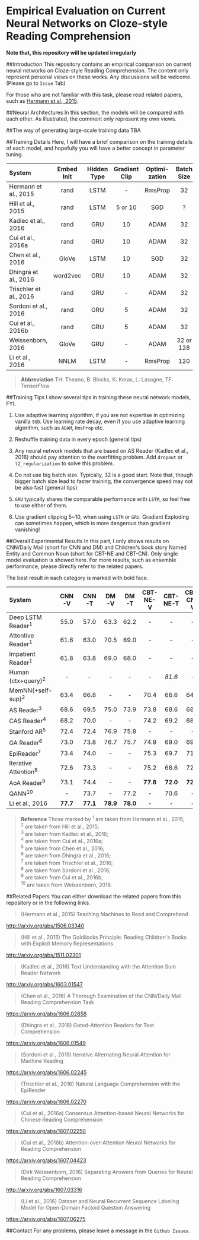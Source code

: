 # Empirical Evaluation on Current Neural Networks on Cloze-style Reading Comprehension

**Note that, this repository will be updated irregularly**

##Introduction
This repository contains an empirical comparison on current neural networks on Cloze-style Reading Comprehension. The content only represent personal views on these works. Any discussions will be welcome. (Please go to `Issue` Tab)

For those who are not familiar with this task, please read related papers, such as [Hermann et al., 2015](http://arxiv.org/abs/1506.03340).

##Neural Architectures
In this section, the models will be compared with each other. As illustrated, the comment only represent my own views. 



##The way of generating large-scale training data
TBA


##Training Details
Here, I will have a brief comparison on the training details of each model, and hopefully you will have a better concept in parameter tuning.

| System | Embed<br/>Init| Hidden<br/>Type | Gradient<br/>Clip | Optimi-<br/>zation | Batch<br/>Size | Initial<br/>LR | Dropout | Imple-<br />mentation |
| :------- | :-----: |  :-----: |  :-----: |  :-----: |  :-----: |  :-----: |  :-----: |  :-----: |
| Hermann et al., 2015 | rand | LSTM | - | RmsProp | 32 | 0.00005 | yes | - |
| Hill et al., 2015 | rand | LSTM | 5 or 10 | SGD | ? | RANGE | yes | - |
| Kadlec et al., 2016 | rand | GRU | 10 | ADAM | 32 | 0.001 | no | TH+B |
| Cui et al., 2016a | rand | GRU | 10 | ADAM | 32 | 0.0005 | yes | TH+K |
| Chen et al., 2016 | GloVe | LSTM | 10 | SGD | 32 | 0.1 | yes | - | 
| Dhingra et al., 2016 | word2vec | GRU | 10 | ADAM | 32 | 0.0005 | yes | TH+L |
| Trischler et al., 2016 | rand | GRU | - | ADAM | 32 | 0.001 | no | TH+K |
| Sordoni et al., 2016 | rand | GRU | 5 | ADAM | 32 | 0.001 | yes | TH+K |
| Cui et al., 2016b | rand | GRU | 5 | ADAM | 32 | 0.001 | yes | TH+K |
| Weissenborn, 2016 | GloVe | GRU | - | ADAM | 32 or 128 | 0.001 | yes | TF |
| Li et al., 2016 | NNLM | LSTM | - | RmsProp | 120 | - | - | - |

>**Abbreviation**
TH: Theano, B: Blocks, K: Keras, L: Lasagne, TF: TensorFlow

##Training Tips
I show several tips in training these neural network models, FYI.

1) Use adaptive learning algorithm, if you are not expertise in optimizing vanilla `SGD`. Use learning rate decay, even if you use adaptive learning algorithm, such as `ADAM`, `RmsProp` etc.

2) Reshuffle training data in every epoch (general tips)

3) Any neural network models that are based on AS Reader (Kadlec et al., 2016) should pay attention to the overfitting problem. Add `dropout` or `l2_regularization` to solve this problem.

4) Do not use big batch size. Typically, 32 is a good start. Note that, though bigger batch size lead to faster training, the convergence speed may not be also fast (general tips)

5) `GRU` typically shares the comparable performance with `LSTM`, so feel free to use either of them.

6) Use gradient clipping 5~10, when using `LSTM` or `GRU`. Gradient Exploding can sometimes happen, which is more dangerous than gradient vanishing!


##Overall Experimental Results
In this part, I only shows results on CNN/Daily Mail (short for CNN and DM) and Children's book story Named Entity and Common Noun (short for CBT-NE and CBT-CN).
Only single model evaluation is showed here.
For more results, such as ensemble performance, please directly refer to the related papers.

The best result in each category is marked with bold face.

| System | CNN-V | CNN-T | DM-V | DM-T | CBT-NE-V | CBT-NE-T | CBT-CN-V | CBT-CN-T |
| :------- | :-----: | :-----: |  :-----: |  :-----: |  :-----: |  :-----: |  :-----: |  :-----: | 
| Deep LSTM Reader<sup>1</sup> | 55.0 | 57.0 | 63.3 | 62.2 | - | - | - | - |
| Attentive Reader<sup>1</sup> | 61.6 | 63.0 | 70.5 | 69.0 | - | - | - | - |
| Impatient Reader<sup>1</sup> | 61.8 | 63.8 | 69.0 | 68.0 | - | - | - | - |
| Human (ctx+query)<sup>2</sup> | - | - | - | - | - | *81.6* | - | *81.6* |
| MemNN(+self-sup)<sup>2</sup> | 63.4 | 66.8 | - | - | 70.4 | 66.6 | 64.2 | 63.0 |
| AS Reader<sup>3</sup> | 68.6 | 69.5 | 75.0 | 73.9 | 73.8 | 68.6 | 68.8 | 63.4 |
| CAS Reader<sup>4</sup> | 68.2 | 70.0 | - | - | 74.2 | 69.2 | 68.2 | 65.7 |
| Stanford AR<sup>5</sup> | 72.4 | 72.4 | 76.9 | 75.8 | - | - | - | - |
| GA Reader<sup>6</sup> | 73.0 | 73.8 | 76.7 | 75.7 | 74.9 | 69.0 | 69.0 | 63.9 |
| EpiReader<sup>7</sup> | 73.4 | 74.0 | - | - | 75.3 | 69.7 | 71.5 | 67.4 |
| Iterative Attention<sup>8</sup> | 72.6 | 73.3 | - | - | 75.2 | 68.6 | 72.1 | 69.2 |
| AoA Reader<sup>9</sup> | 73.1 | 74.4 | - | - | **77.8** | **72.0** | **72.2** | **69.4** |
| QANN<sup>10</sup> | - | 73.7 | - | 77.2 | - | 70.6 | - | - |
| Li et al., 2016 | **77.7** | **77.1** | **78.9** | **78.0** | - | - | - | - |

>**Reference**
Those marked by <sup>1</sup> are taken from Hermann et al., 2015;<br/>
<sup>2</sup> are taken from Hill et al., 2015;<br/>
<sup>3</sup> are taken from Kadlec et al., 2016;<br/>
<sup>4</sup> are taken from Cui et al., 2016a;<br/>
<sup>5</sup> are taken from Chen et al., 2016;<br/>
<sup>6</sup> are taken from Dhingra et al., 2016;<br/>
<sup>7</sup> are taken from Trischler et al., 2016;<br/>
<sup>8</sup> are taken from Sordoni et al., 2016;<br/>
<sup>9</sup> are taken from Cui et al., 2016b;<br/>
<sup>10</sup> are taken from Weissenborn, 2016.<br/>


##Related Papers
You can either download the related papers from this repository or in the following links.
> (Hermann et al., 2015) Teaching Machines to Read and Comprehend

http://arxiv.org/abs/1506.03340
> (Hill et al., 2015) The Goldilocks Principle: Reading Children's Books with Explicit Memory Representations

http://arxiv.org/abs/1511.02301
> (Kadlec et al., 2016) Text Understanding with the Attention Sum Reader Network

http://arxiv.org/abs/1603.01547
> (Chen et al., 2016) A Thorough Examination of the CNN/Daily Mail Reading Comprehension Task

https://arxiv.org/abs/1606.02858
> (Dhingra et al., 2016) Gated-Attention Readers for Text Comprehension

https://arxiv.org/abs/1606.01549
> (Sordoni et al., 2016) Iterative Alternating Neural Attention for Machine Reading

https://arxiv.org/abs/1606.02245
> (Trischler et al., 2016) Natural Language Comprehension with the EpiReader

https://arxiv.org/abs/1606.02270
> (Cui et al., 2016a) Consensus Attention-based Neural Networks for Chinese Reading Comprehension

https://arxiv.org/abs/1607.02250
> (Cui et al., 2016b) Attention-over-Attention Neural Networks for Reading Comprehension

https://arxiv.org/abs/1607.04423
> (Dirk Weissenborn, 2016) Separating Answers from Queries for Neural Reading Comprehension

http://arxiv.org/abs/1607.03316
> (Li et al., 2016) Dataset and Neural Recurrent Sequence Labeling Model for Open-Domain Factoid Question Answering

https://arxiv.org/abs/1607.06275


##Contact
For any problems, please leave a message in the `Github Issues`.
